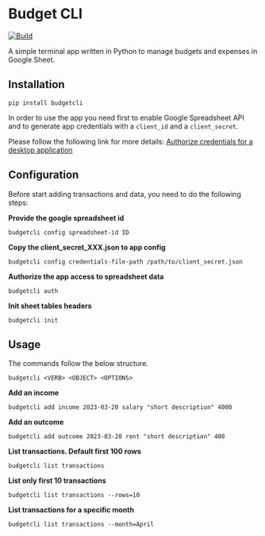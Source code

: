 # Budget CLI

[![Build](https://github.com/madalinpopa/budgetcli/actions/workflows/build.yaml/badge.svg)](https://github.com/madalinpopa/budgetcli/actions/workflows/build.yaml)

A simple terminal app written in Python to manage budgets and expenses in Google Sheet.

## Installation

```
pip install budgetcli
```

In order to use the app you need first to enable Google Spreadsheet API and to generate app credentials with a
`client_id` and a `client_secret`.

Please follow the following link for more details: [Authorize credentials for a desktop application](https://developers.google.com/sheets/api/quickstart/python)

## Configuration

Before start adding transactions and data, you need to do the following steps:

**Provide the google spreadsheet id**
```
budgetcli config spreadsheet-id ID
```

**Copy the client_secret_XXX.json to app config**
```
budgetcli config credentials-file-path /path/to/client_secret.json
```

**Authorize the app access to spreadsheet data**
```
budgetcli auth
```

**Init sheet tables headers**
```
budgetcli init
```

## Usage

The commands follow the below structure.
```
budgetcli <VERB> <OBJECT> <OPTIONS>
```

**Add an income**
```
budgetcli add income 2023-03-20 salary "short description" 4000
```
**Add an outcome**
```
budgetcli add outcome 2023-03-20 rent "short description" 400
```
**List transactions. Default first 100 rows**
```
budgetcli list transactions 
```
**List only first 10 transactions**

```
budgetcli list transactions --rows=10 
```

**List transactions for a specific month**
```
budgetcli list transactions --month=April 
```
